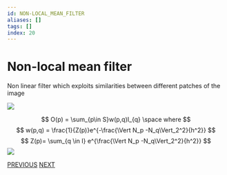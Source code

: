 ```yaml
---
id: NON-LOCAL_MEAN_FILTER
aliases: []
tags: []
index: 20
---
```


# Non-local mean filter

Non linear filter which exploits similarities between different patches of the image

![](computer_vision/Pasted_image_20240302112646.png)

$$
O(p) = \sum_{p\in S}w(p,q)I_{q} \space where
$$
$$
w(p,q) = \frac{1}{Z(p)}e^{-\frac{\Vert N_p -N_q\Vert_2^2}{h^2}}
$$
$$
Z(p)= \sum_{q \in I} e^{\frac{\Vert N_p -N_q\Vert_2^2}{h^2}}
$$
![](computer_vision/Pasted_image_20240302112706.png)

[PREVIOUS](pages/image_filtering/bilateral_filter.md) [NEXT](computer_vision/image_segmentation_blob_analysis/computer_vision_industrial_workflow.md)
